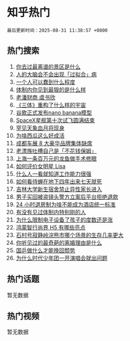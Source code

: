 # 知乎热门

`最后更新时间：2025-08-31 11:38:57 +0800`

## 热门搜索

1. [你去过最离谱的景区是什么](https://www.zhihu.com/search?q=%E4%BD%A0%E5%8E%BB%E8%BF%87%E6%9C%80%E7%A6%BB%E8%B0%B1%E7%9A%84%E6%99%AF%E5%8C%BA%E6%98%AF%E4%BB%80%E4%B9%88)
1. [人的大脑会不会出现「过拟合」病](https://www.zhihu.com/search?q=%E4%BA%BA%E7%9A%84%E5%A4%A7%E8%84%91%E4%BC%9A%E4%B8%8D%E4%BC%9A%E5%87%BA%E7%8E%B0%E3%80%8C%E8%BF%87%E6%8B%9F%E5%90%88%E3%80%8D%E7%97%85)
1. [一个人可以蠢到什么程度](https://www.zhihu.com/search?q=%E4%B8%80%E4%B8%AA%E4%BA%BA%E5%8F%AF%E4%BB%A5%E8%A0%A2%E5%88%B0%E4%BB%80%E4%B9%88%E7%A8%8B%E5%BA%A6)
1. [体制内你见到最狠的是什么样](https://www.zhihu.com/search?q=%E4%BD%93%E5%88%B6%E5%86%85%E4%BD%A0%E8%A7%81%E5%88%B0%E6%9C%80%E7%8B%A0%E7%9A%84%E6%98%AF%E4%BB%80%E4%B9%88%E6%A0%B7)
1. [老潘财商 虞书欣](https://www.zhihu.com/search?q=%E8%80%81%E6%BD%98%E8%B4%A2%E5%95%86%20%E8%99%9E%E4%B9%A6%E6%AC%A3)
1. [《三体》重构了什么样的宇宙](https://www.zhihu.com/search?q=%E3%80%8A%E4%B8%89%E4%BD%93%E3%80%8B%E9%87%8D%E6%9E%84%E4%BA%86%E4%BB%80%E4%B9%88%E6%A0%B7%E7%9A%84%E5%AE%87%E5%AE%99)
1. [谷歌正式发布nano banana模型](https://www.zhihu.com/search?q=%E8%B0%B7%E6%AD%8C%E6%AD%A3%E5%BC%8F%E5%8F%91%E5%B8%83nano%20banana%E6%A8%A1%E5%9E%8B)
1. [SpaceX星舰第十次试飞圆满结束](https://www.zhihu.com/search?q=SpaceX%E6%98%9F%E8%88%B0%E7%AC%AC%E5%8D%81%E6%AC%A1%E8%AF%95%E9%A3%9E%E5%9C%86%E6%BB%A1%E7%BB%93%E6%9D%9F)
1. [罕见天象血月将现身](https://www.zhihu.com/search?q=%E7%BD%95%E8%A7%81%E5%A4%A9%E8%B1%A1%E8%A1%80%E6%9C%88%E5%B0%86%E7%8E%B0%E8%BA%AB)
1. [为啥西瓜这么好成活](https://www.zhihu.com/search?q=%E4%B8%BA%E5%95%A5%E8%A5%BF%E7%93%9C%E8%BF%99%E4%B9%88%E5%A5%BD%E6%88%90%E6%B4%BB)
1. [成都车展 8 大豪华品牌集体缺席](https://www.zhihu.com/search?q=%E6%88%90%E9%83%BD%E8%BD%A6%E5%B1%95%208%20%E5%A4%A7%E8%B1%AA%E5%8D%8E%E5%93%81%E7%89%8C%E9%9B%86%E4%BD%93%E7%BC%BA%E5%B8%AD)
1. [老漂族吐槽自己是「不花钱保姆」](https://www.zhihu.com/search?q=%E8%80%81%E6%BC%82%E6%97%8F%E5%90%90%E6%A7%BD%E8%87%AA%E5%B7%B1%E6%98%AF%E3%80%8C%E4%B8%8D%E8%8A%B1%E9%92%B1%E4%BF%9D%E5%A7%86%E3%80%8D)
1. [上海一条百万元的龙鱼做手术修眼](https://www.zhihu.com/search?q=%E4%B8%8A%E6%B5%B7%E4%B8%80%E6%9D%A1%E7%99%BE%E4%B8%87%E5%85%83%E7%9A%84%E9%BE%99%E9%B1%BC%E5%81%9A%E6%89%8B%E6%9C%AF%E4%BF%AE%E7%9C%BC)
1. [如何评价女明星 Lisa](https://www.zhihu.com/search?q=%E5%A6%82%E4%BD%95%E8%AF%84%E4%BB%B7%E5%A5%B3%E6%98%8E%E6%98%9F%20Lisa)
1. [什么人一看就知道工作能力很强](https://www.zhihu.com/search?q=%E4%BB%80%E4%B9%88%E4%BA%BA%E4%B8%80%E7%9C%8B%E5%B0%B1%E7%9F%A5%E9%81%93%E5%B7%A5%E4%BD%9C%E8%83%BD%E5%8A%9B%E5%BE%88%E5%BC%BA)
1. [如何看待蝉在地下四年出来七天就死](https://www.zhihu.com/search?q=%E5%A6%82%E4%BD%95%E7%9C%8B%E5%BE%85%E8%9D%89%E5%9C%A8%E5%9C%B0%E4%B8%8B%E5%9B%9B%E5%B9%B4%E5%87%BA%E6%9D%A5%E4%B8%83%E5%A4%A9%E5%B0%B1%E6%AD%BB)
1. [吉林大学新生宿舍禁止异性家长进入](https://www.zhihu.com/search?q=%E5%90%89%E6%9E%97%E5%A4%A7%E5%AD%A6%E6%96%B0%E7%94%9F%E5%AE%BF%E8%88%8D%E7%A6%81%E6%AD%A2%E5%BC%82%E6%80%A7%E5%AE%B6%E9%95%BF%E8%BF%9B%E5%85%A5)
1. [男子买回被盗镜头警方立案后平台拒绝退款](https://www.zhihu.com/search?q=%E7%94%B7%E5%AD%90%E4%B9%B0%E5%9B%9E%E8%A2%AB%E7%9B%97%E9%95%9C%E5%A4%B4%E8%AD%A6%E6%96%B9%E7%AB%8B%E6%A1%88%E5%90%8E%E5%B9%B3%E5%8F%B0%E6%8B%92%E7%BB%9D%E9%80%80%E6%AC%BE)
1. [24 小时退房制为啥不能成为酒店统一标准](https://www.zhihu.com/search?q=24%20%E5%B0%8F%E6%97%B6%E9%80%80%E6%88%BF%E5%88%B6%E4%B8%BA%E5%95%A5%E4%B8%8D%E8%83%BD%E6%88%90%E4%B8%BA%E9%85%92%E5%BA%97%E7%BB%9F%E4%B8%80%E6%A0%87%E5%87%86)
1. [有没有见过体制内特别刚的人](https://www.zhihu.com/search?q=%E6%9C%89%E6%B2%A1%E6%9C%89%E8%A7%81%E8%BF%87%E4%BD%93%E5%88%B6%E5%86%85%E7%89%B9%E5%88%AB%E5%88%9A%E7%9A%84%E4%BA%BA)
1. [为什么限制电子设备了孩子的度数还是涨](https://www.zhihu.com/search?q=%E4%B8%BA%E4%BB%80%E4%B9%88%E9%99%90%E5%88%B6%E7%94%B5%E5%AD%90%E8%AE%BE%E5%A4%87%E4%BA%86%E5%AD%A9%E5%AD%90%E7%9A%84%E5%BA%A6%E6%95%B0%E8%BF%98%E6%98%AF%E6%B6%A8)
1. [鸿蒙智行尚界 H5 有哪些亮点](https://www.zhihu.com/search?q=%E9%B8%BF%E8%92%99%E6%99%BA%E8%A1%8C%E5%B0%9A%E7%95%8C%20H5%20%E6%9C%89%E5%93%AA%E4%BA%9B%E4%BA%AE%E7%82%B9)
1. [石村号寂静岭浣熊市哪个场景的生存几率更大](https://www.zhihu.com/search?q=%E7%9F%B3%E6%9D%91%E5%8F%B7%E5%AF%82%E9%9D%99%E5%B2%AD%E6%B5%A3%E7%86%8A%E5%B8%82%E5%93%AA%E4%B8%AA%E5%9C%BA%E6%99%AF%E7%9A%84%E7%94%9F%E5%AD%98%E5%87%A0%E7%8E%87%E6%9B%B4%E5%A4%A7)
1. [你听见过的最奇葩的离婚理由是什么](https://www.zhihu.com/search?q=%E4%BD%A0%E5%90%AC%E8%A7%81%E8%BF%87%E7%9A%84%E6%9C%80%E5%A5%87%E8%91%A9%E7%9A%84%E7%A6%BB%E5%A9%9A%E7%90%86%E7%94%B1%E6%98%AF%E4%BB%80%E4%B9%88)
1. [国乒做什么才能挽回颓势](https://www.zhihu.com/search?q=%E5%9B%BD%E4%B9%92%E5%81%9A%E4%BB%80%E4%B9%88%E6%89%8D%E8%83%BD%E6%8C%BD%E5%9B%9E%E9%A2%93%E5%8A%BF)
1. [为什么时代少年团一开演唱会就出问题](https://www.zhihu.com/search?q=%E4%B8%BA%E4%BB%80%E4%B9%88%E6%97%B6%E4%BB%A3%E5%B0%91%E5%B9%B4%E5%9B%A2%E4%B8%80%E5%BC%80%E6%BC%94%E5%94%B1%E4%BC%9A%E5%B0%B1%E5%87%BA%E9%97%AE%E9%A2%98)

## 热门话题

暂无数据

## 热门视频

暂无数据